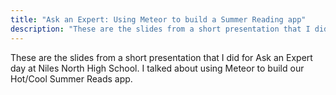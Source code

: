```yaml
---
title: "Ask an Expert: Using Meteor to build a Summer Reading app"
description: "These are the slides from a short presentation that I did for Ask an Expert day at Niles North High School. I talked about using Meteor to build our Hot/Cool Summer Reads app."
---
```


These are the slides from a short presentation that I did for Ask an Expert day at Niles North High School. I talked about using Meteor to build our Hot/Cool Summer Reads app.

<!--more-->

<div class="embed">
  <script async class="speakerdeck-embed" data-id="72356128370649a09033f64a9c6bb8ee" data-ratio="1.77777777777778" src="//speakerdeck.com/assets/embed.js"></script>
</div>
